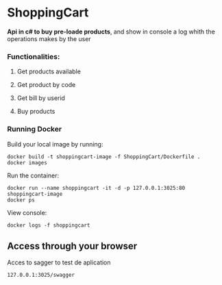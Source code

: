 # ShoppingCart

**Api in c# to buy pre-loade products**, and show in console a log whith the operations makes by the user

### Functionalities:

1. Get products available

2. Get product by code

3. Get bill by userid

4. Buy products

### Running Docker

Build your local image by running:

```
docker build -t shoppingcart-image -f ShoppingCart/Dockerfile .
docker images
```

Run the container:

```
docker run --name shoppingcart -it -d -p 127.0.0.1:3025:80 shoppingcart-image
docker ps
```

View console:

```
docker logs -f shoppingcart
```

## Access through your browser

Acces to sagger to test de aplication

```
127.0.0.1:3025/swagger
```